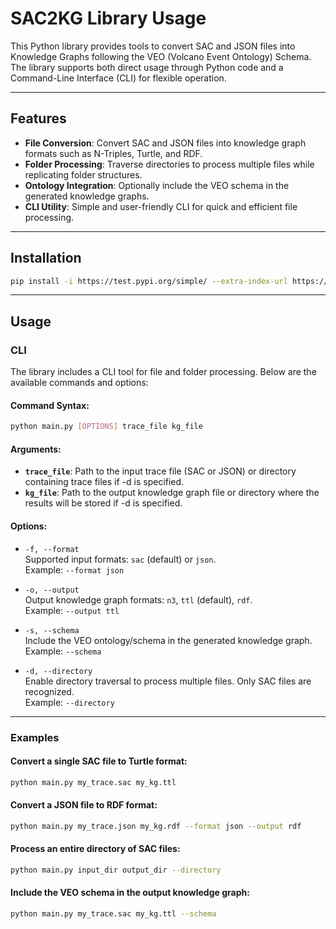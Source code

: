 # SAC2KG Library Usage

This Python library provides tools to convert SAC and JSON files into Knowledge Graphs following the VEO (Volcano Event Ontology) Schema. The library supports both direct usage through Python code and a Command-Line Interface (CLI) for flexible operation.

---

## Features
- **File Conversion**: Convert SAC and JSON files into knowledge graph formats such as N-Triples, Turtle, and RDF.
- **Folder Processing**: Traverse directories to process multiple files while replicating folder structures.
- **Ontology Integration**: Optionally include the VEO schema in the generated knowledge graphs.
- **CLI Utility**: Simple and user-friendly CLI for quick and efficient file processing.

---

## Installation

``` bash  
pip install -i https://test.pypi.org/simple/ --extra-index-url https://pypi.org/simple/ sac2kg
```
---

## Usage

### CLI

The library includes a CLI tool for file and folder processing. Below are the available commands and options:

#### Command Syntax:

```bash
python main.py [OPTIONS] trace_file kg_file
```

#### Arguments:

- **`trace_file`**:  Path to the input trace file (SAC or JSON) or directory containing trace files if -d is specified.
- **`kg_file`**: Path to the output knowledge graph file or directory where the results will be stored if -d is specified.

#### Options:
- `-f, --format`  
  Supported input formats: `sac` (default) or `json`.  
  Example: `--format json`

- `-o, --output`  
  Output knowledge graph formats: `n3`, `ttl` (default), `rdf`.  
  Example: `--output ttl`

- `-s, --schema`  
  Include the VEO ontology/schema in the generated knowledge graph.  
  Example: `--schema`

- `-d, --directory`  
  Enable directory traversal to process multiple files. Only SAC files are recognized.  
  Example: `--directory`

---

### Examples

#### Convert a single SAC file to Turtle format:
```bash
python main.py my_trace.sac my_kg.ttl
```

#### Convert a JSON file to RDF format:
```bash
python main.py my_trace.json my_kg.rdf --format json --output rdf
```

#### Process an entire directory of SAC files:
```bash
python main.py input_dir output_dir --directory
```

#### Include the VEO schema in the output knowledge graph:
```bash
python main.py my_trace.sac my_kg.ttl --schema
```
